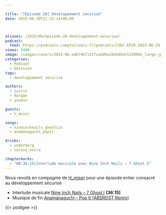 ```yaml
---

title: "[Épisode 28] Développement sécurisé"
date: 2015-06-30T21:22:14+00:00



aliases: /2015/06/episode-28-developpement-securise/
podcast:
  feed: https://podcasts.comptoirsecu.fr/podcasts/CSEC.EP28.2015-06-29.DEVELOPPEMENT_SECURISE.mp3
views: 5440
image: /images/covers/2015-06-ed87467131fcadd9a103440dc51500b6_large.jpg
categories:
  - Podcast
  - Emission
tags:
  - developpement sécurisé

authors:
  - justin
  - morgan
  - youenn

guests:
  - h_miser

songs:
  - nineinchnails_ghostiiv
  - anamanaguchi_popit

drinks:
  - underberg
  - corona_extra

chaptermarks:
  - "00:36:15|Interlude musicale avec Nine Inch Nails – 7 Ghost I"
---
```



Nous revoilà en compagnie de [H_miser](https://twitter.com/H_Miser) pour une épisode entier consacré au développement sécurisé

  * Interlude musicale [Nine Inch Nails – 7 Ghost I](http://www.discogs.com/Nine-Inch-Nails-Ghosts-I-IV/release/1262566) **(36:15)**
  * Musique de fin [Anamanaguchi – Pop It (ABSRDST Remix)](https://soundcloud.com/anamanaguchi/pop-it-absrdst-remix)

{{< podigee >}}

